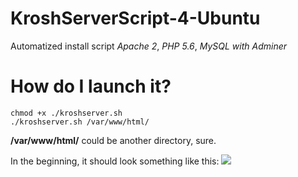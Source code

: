 # KroshServerScript-4-Ubuntu
Automatized install script *Apache 2*, *PHP 5.6*, *MySQL with Adminer*
# How do I launch it?
```
chmod +x ./kroshserver.sh
./kroshserver.sh /var/www/html/
```

**/var/www/html/** could be another directory, sure.

In the beginning, it should look something like this:
[![](https://diicorp95.vercel.app/term-sheet-1626336686392.svg)](https://github.com/kroshmorkovkin/kroshserver.sh)
